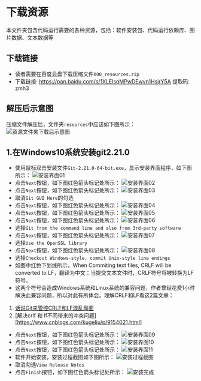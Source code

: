 # 下载资源
本文件夹包含代码运行需要的各种资源，包括：软件安装包、代码运行依赖库、图片数据、文本数据等

## 下载链接
* 读者需要在百度云盘下载压缩文件`000_resources.zip`
* 下载链接: https://pan.baidu.com/s/1XLElsqMPwDEwvn1HsjrY5A 提取码: zmh3

## 解压后示意图
压缩文件解压后，文件夹`resources`中应该如下图所示：
![资源文件夹下载后示意图](../markdown_images/01.jpg)

## 1.在Windows10系统安装git2.21.0
* 使用鼠标双击安装文件`Git-2.21.0-64-bit.exe`，显示安装界面程序，如下图所示：
![安装界面01](../markdown_images/02.jpg)
* 点击`Next`按钮，如下图红色箭头标记处所示：
![安装界面02](../markdown_images/03.jpg)
* 点击`Next`按钮，如下图红色箭头标记处所示：
![安装界面03](../markdown_images/04.jpg)
* 取消`Git GUI Here`的勾选
* 点击`Next`按钮，如下图红色箭头标记处所示：
![安装界面04](../markdown_images/05.jpg)
* 点击`Next`按钮，如下图红色箭头标记处所示：
![安装界面05](../markdown_images/06.jpg)
* 点击`Next`按钮，如下图红色箭头标记处所示：
![安装界面06](../markdown_images/07.jpg)
* 选择`Git from the command line and also from 3rd-party software`
* 点击`Next`按钮，如下图红色箭头标记处所示：
![安装界面07](../markdown_images/08.jpg)
* 选择`Use the OpenSSL library`
* 点击`Next`按钮，如下图红色箭头标记处所示：
![安装界面08](../markdown_images/09.jpg)
* 选择`Checkout Windows-style, commit Unix-style line endings`
* 如图中红色下划线所示，When Commiting text files, CRLF will be converted to LF，翻译为中文：当提交文本文件时，CRLF符号将被转换为LF符号。
* 这两个符号会造成Windows系统和Linux系统的兼容问题，作者曾经花费1小时解决此兼容问题，所以对此有所体会。理解CRLF和LF看这2篇文章：
1. [话说Git来管控CRLF和LF混乱局面](https://www.jianshu.com/p/684d94caebfe)
2. [解决crlf 和 lf不同带来的冲突问题][https://www.cnblogs.com/kugeliu/p/9154021.html]
* 点击`Next`按钮，如下图红色箭头标记处所示：
![安装界面09](../markdown_images/10.jpg)
* 点击`Next`按钮，如下图红色箭头标记处所示：
![安装界面10](../markdown_images/11.jpg)
* 点击`Next`按钮，如下图红色箭头标记处所示：
![安装界面11](../markdown_images/12.jpg)
* 软件开始安装，安装过程截图如下图所示：
![安装过程截图](../markdown_images/13.jpg)
* 取消勾选`View Release Notes`
* 点击`Finish`按钮，如下图红色箭头标记处所示：
![安装完成](../markdown_images/14.jpg)
